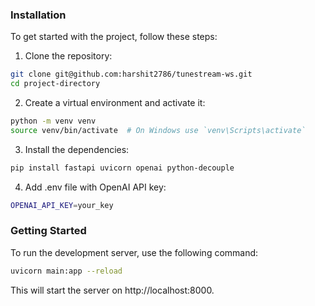 ### Installation

To get started with the project, follow these steps:

1. Clone the repository:

```bash
git clone git@github.com:harshit2786/tunestream-ws.git
cd project-directory
```

2. Create a virtual environment and activate it:

```bash
python -m venv venv
source venv/bin/activate  # On Windows use `venv\Scripts\activate`
```

3. Install the dependencies:
```bash
pip install fastapi uvicorn openai python-decouple
```

4. Add .env file with OpenAI API key:

```bash
OPENAI_API_KEY=your_key
```

### Getting Started

To run the development server, use the following command:

```bash
uvicorn main:app --reload
```

This will start the server on http://localhost:8000.
